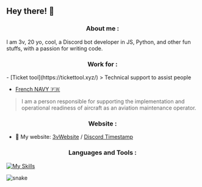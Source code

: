
## Hey there! 👋 
 
<h3 align="center">About me :</h3>

I am 3v, 20 yo, cool, a Discord bot developer in JS, Python, and other fun stuffs, with a passion for writing code.

<h3 align="center">Work for :</h3>
- [Ticket tool](https://tickettool.xyz/)
> Technical support to assist people

- [French NAVY 🇫🇷](https://www.defense.gouv.fr/marine)
> I am a person responsible for supporting the implementation and operational readiness of aircraft as an aviation maintenance operator.

<h3 align="center">Website :</h3>

- 🔗 My website: [3vWebsite](https://3vfi-dev.github.io/) / [Discord Timestamp](https://r.3v.fi/discord-timestamps/) 

<h3 align="center">Languages and Tools :</h3>

[![My Skills](https://skillicons.dev/icons?i=js,discordjs,discord,idea,nodejs,phpstorm,webstorm,py,vscode,html,css)](https://skillicons.dev)


![snake](https://github.com/user-attachments/assets/319ce804-4f57-4a93-aba2-8f92eb64e52f)


